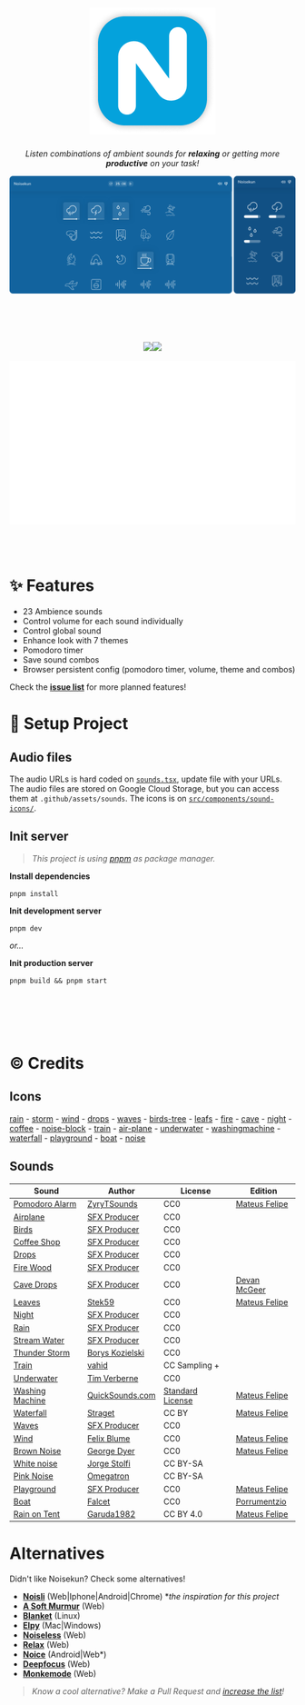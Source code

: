 <div align="center">

# ![Noisekun :headphones:](.github/assets/icon.png)

_Listen combinations of ambient sounds for **relaxing** or getting more **productive** on your task!_

<img src=".github/assets/screenshots.png">

</div>

<br/>

<br/>
<br/>
<br/>

<div align="center">

![](https://img.shields.io/website?style=flat-square&url=https%3A%2F%2Fnoisekun.vercel.app)![](https://img.shields.io/github/last-commit/mateusfg7/noisekun?style=flat-square)

![](.github/assets/pagespeed-metrics.svg)

</div>

<br/>
<br/>

# ✨ Features

- 23 Ambience sounds
- Control volume for each sound individually
- Control global sound
- Enhance look with 7 themes
- Pomodoro timer
- Save sound combos
- Browser persistent config (pomodoro timer, volume, theme and combos)

Check the [**issue list**](https://github.com/mateusfg7/Noisekun/issues?q=is%3Aissue+is%3Aopen+label%3Afeat) for more planned features!

# 🔧 Setup Project

## Audio files

The audio URLs is hard coded on [`sounds.tsx`](src/sounds.tsx), update file with your URLs.
The audio files are stored on Google Cloud Storage, but you can access them at `.github/assets/sounds`.
The icons is on [`src/components/sound-icons/`](src/components/sound-icons/).


## Init server
> _This project is using [pnpm](https://pnpm.io) as package manager._

**Install dependencies**
```
pnpm install
```

**Init development server**
```
pnpm dev
```
_or..._

**Init production server**

```
pnpm build && pnpm start
```

<br/>
<br/>
<br/>
<br/>

# ©️ Credits

## Icons
[rain](https://freeicons.io/weather-4/weather-forecast-rain-wind-strong-cloud-icon-44765) - [storm](https://freeicons.io/weather-4/weather-forecast-storn-lightning-bolt-cloud-storm-icon-44770) - [wind](https://freeicons.io/weather-4/weather-forecast-blow-wind-windy-icon-44746) - [drops](https://freeicons.io/weather-icons/icon-raindrops-icon-6741) - [waves](https://freeicons.io/test/travel-beach-swimming-icon-1279) - [birds-tree](https://freeicons.io/travel-and-holiday/travel-trees-icon-1302) - [leafs](https://freeicons.io/beauty-and-salon/leaf-icon-1202) - [fire](https://freeicons.io/travel-and-holiday/travel-fire-icon-1289) - [cave](https://www.flaticon.com/free-icon/cave_2206606) - [night](https://freeicons.io/weather-4/weather-moon-night-stars-icon-44777) - [coffee](https://freeicons.io/restaurant/restaurant-breakfast-hot-drink-coffee-icon-43370) - [noise-block](https://freeicons.io/computer-devices/headset-headphone-earphone-icon-133586) - [train](https://freeicons.io/vehicles-and-transport-2/vehicles-and-transport-train-sign-rail-tram-travel-icon-44648) - [air-plane](https://freeicons.io/travel-and-holiday/travel-plane-flight-icon-1296) - [underwater](https://freeicons.io/sports-icons-2/icon-diving-goggles-icon-6578) - [washingmachine](https://freeicons.io/cleaning/cleaning-washing-machine-washingmachine-icon-42075#) - [waterfall](https://www.svgrepo.com/svg/215029/waterfall) - [playground](https://freeicons.io/water-park-icon-set-35898/slider-playground-fair-water-park-winter-amusement-icon-1439949) - [boat](https://freeicons.io/sports-icons-2/icon-sailing-boat-icon-6574) - [noise](https://freeicons.io/music-2/music-sound-waveform-wave-icon-43351)

## Sounds

Sound                                                                     | Author                                                   | License | Edition
--------------------------------------------------------------------------|----------------------------------------------------------|---------|----------------------------------------------
[Pomodoro Alarm](https://freesound.org/people/ZyryTSounds/sounds/219244/) | [ZyryTSounds](https://freesound.org/people/ZyryTSounds/) | CC0     | [Mateus Felipe](https://github.com/mateusfg7)
[Airplane](https://www.youtube.com/watch?v=yJrNMM7xvug) | [SFX Producer](https://www.youtube.com/channel/UCbJpWz8-JnMwVqHZcUE8gaQ) | CC0
[Birds](https://www.youtube.com/watch?v=J6OGbkl4Vrs) | [SFX Producer](https://www.youtube.com/channel/UCbJpWz8-JnMwVqHZcUE8gaQ) | CC0
[Coffee Shop](https://www.youtube.com/watch?v=2ewwVYoMU5I) | [SFX Producer](https://www.youtube.com/channel/UCbJpWz8-JnMwVqHZcUE8gaQ) | CC0
[Drops](https://www.youtube.com/watch?v=yLhG21A_9QE) | [SFX Producer](https://www.youtube.com/channel/UCbJpWz8-JnMwVqHZcUE8gaQ) | CC0
[Fire Wood](https://www.youtube.com/watch?v=aJ21cKAR7-M) | [SFX Producer](https://www.youtube.com/channel/UCbJpWz8-JnMwVqHZcUE8gaQ) | CC0
[Cave Drops](https://www.youtube.com/watch?v=23INRDlV-1g) | [SFX Producer](https://www.youtube.com/@sfxworld) | CC0 | [Devan McGeer](https://github.com/McGeerDev)
[Leaves](https://freesound.org/people/Stek59/sounds/457318/) | [Stek59](https://freesound.org/people/Stek59/) | CC0 | [Mateus Felipe](https://github.com/mateusfg7)
[Night](https://www.youtube.com/watch?v=nd1qc_bhMOs) | [SFX Producer](https://www.youtube.com/channel/UCbJpWz8-JnMwVqHZcUE8gaQ) | CC0
[Rain](https://www.youtube.com/watch?v=3oMcTXhXOpc) | [SFX Producer](https://www.youtube.com/channel/UCbJpWz8-JnMwVqHZcUE8gaQ) | CC0
[Stream Water](https://www.youtube.com/watch?v=cN5sGvQ_m_c) | [SFX Producer](https://www.youtube.com/channel/UCbJpWz8-JnMwVqHZcUE8gaQ) | CC0
[Thunder Storm](https://freesound.org/people/Borys_Kozielski/sounds/316831/) | [Borys Kozielski](https://freesound.org/people/Borys_Kozielski/) | CC0
[Train](https://trains.ambient-mixer.com/rainy-train) | [vahid](https://user.ambient-mixer.com/details/sylvanhomestead) | CC Sampling + |
[Underwater](https://freesound.org/people/Tim_Verberne/sounds/482167/) | [Tim Verberne](https://freesound.org/people/Tim_Verberne/) | CC0
[Washing Machine](https://quicksounds.com/sound/12411/washing-machine-underwater-ambience-2) | [QuickSounds.com](https://quicksounds.com/) | [Standard License](https://quicksounds.com/page/license-agreement) | [Mateus Felipe](https://github.com/mateusfg7)
[Waterfall](https://freesound.org/people/straget/sounds/489073/) | [Straget](https://freesound.org/people/straget/) | CC BY | [Mateus Felipe](https://github.com/mateusfg7)
[Waves](https://www.youtube.com/watch?v=SL9NdTMsIUk) | [SFX Producer](https://www.youtube.com/channel/UCbJpWz8-JnMwVqHZcUE8gaQ) | CC0
[Wind](https://freesound.org/people/felix.blume/sounds/217506/) | [Felix Blume](https://freesound.org/people/felix.blume/) | CC0 | [Mateus Felipe](https://github.com/mateusfg7)
[Brown Noise](https://freesound.org/people/georgedyer/sounds/171552/) | [George Dyer](https://freesound.org/people/georgedyer/) | CC0 | [Mateus Felipe](https://github.com/mateusfg7)
[White noise](https://commons.wikimedia.org/w/index.php?title=File%3AWhite-noise-sound-20sec-mono-44100Hz.ogg) | [Jorge Stolfi](https://commons.wikimedia.org/wiki/User:Jorge_Stolfi) | CC BY-SA
[Pink Noise](https://es.wikipedia.org/wiki/Archivo:Pink_noise.ogg) | [Omegatron](https://commons.wikimedia.org/wiki/User:Omegatron) | CC BY-SA
[Playground](https://www.youtube.com/watch?v=YxGv6o1g-LM) | [SFX Producer](https://www.youtube.com/channel/UCbJpWz8-JnMwVqHZcUE8gaQ) | CC0 | [Mateus Felipe](https://github.com/mateusfg7)
[Boat](https://freesound.org/people/Falcet/sounds/439365/) | [Falcet](https://freesound.org/people/Falcet/) | CC0 | [Porrumentzio](https://github.com/Porrumentzio)
[Rain on Tent](https://freesound.org/people/Garuda1982/sounds/523397/) | [Garuda1982](https://freesound.org/people/Garuda1982/) | CC BY 4.0 | [Mateus Felipe](https://github.com/mateusfg7)

# Alternatives

Didn't like Noisekun? Check some alternatives!

- [**Noisli**](https://www.noisli.com/) (Web|Iphone|Android|Chrome) *_the inspiration for this project_
- [**A Soft Murmur**](https://asoftmurmur.com/) (Web)
- [**Blanket**](https://github.com/rafaelmardojai/blanket) (Linux)
- [**Elpy**](https://vanejung.com/elpy/) (Mac|Windows)
- [**Noiseless**](https://helton.github.io/noiseless/) (Web)
- [**Relax**](http://brunobord.github.io/relax/) (Web)
- [**Noice**](https://trynoice.com/) (Android|Web*)
- [**Deepfocus**](https://deepfocus.io/) (Web)
- [**Monkemode**](https://monkmode.xyz/) (Web)

> _Know a cool alternative? Make a Pull Request and [increase the list](https://github.com/mateusfg7/Noisekun/edit/main/README.md)!_

